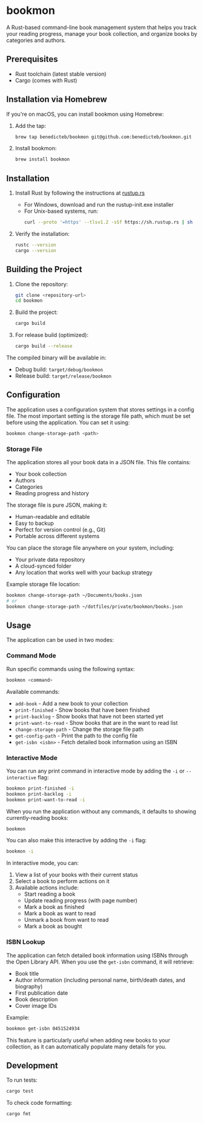 # bookmon

A Rust-based command-line book management system that helps you track your reading progress, manage your book collection, and organize books by categories and authors.

## Prerequisites

- Rust toolchain (latest stable version)
- Cargo (comes with Rust)

## Installation via Homebrew

If you're on macOS, you can install bookmon using Homebrew:

1. Add the tap:
   ```bash
   brew tap benedicteb/bookmon git@github.com:benedicteb/bookmon.git
   ```

2. Install bookmon:
   ```bash
   brew install bookmon
   ```

## Installation

1. Install Rust by following the instructions at [rustup.rs](https://rustup.rs/)
   - For Windows, download and run the rustup-init.exe installer
   - For Unix-based systems, run:
     ```bash
     curl --proto '=https' --tlsv1.2 -sSf https://sh.rustup.rs | sh
     ```

2. Verify the installation:
   ```bash
   rustc --version
   cargo --version
   ```

## Building the Project

1. Clone the repository:
   ```bash
   git clone <repository-url>
   cd bookmon
   ```

2. Build the project:
   ```bash
   cargo build
   ```

3. For release build (optimized):
   ```bash
   cargo build --release
   ```

The compiled binary will be available in:
- Debug build: `target/debug/bookmon`
- Release build: `target/release/bookmon`

## Configuration

The application uses a configuration system that stores settings in a config file. The most important setting is the storage file path, which must be set before using the application. You can set it using:

```bash
bookmon change-storage-path <path>
```

### Storage File

The application stores all your book data in a JSON file. This file contains:
- Your book collection
- Authors
- Categories
- Reading progress and history

The storage file is pure JSON, making it:
- Human-readable and editable
- Easy to backup
- Perfect for version control (e.g., Git)
- Portable across different systems

You can place the storage file anywhere on your system, including:
- Your private data repository
- A cloud-synced folder
- Any location that works well with your backup strategy

Example storage file location:
```bash
bookmon change-storage-path ~/Documents/books.json
# or
bookmon change-storage-path ~/dotfiles/private/bookmon/books.json
```

## Usage

The application can be used in two modes:

### Command Mode

Run specific commands using the following syntax:

```bash
bookmon <command>
```

Available commands:
- `add-book` - Add a new book to your collection
- `print-finished` - Show books that have been finished
- `print-backlog` - Show books that have not been started yet
- `print-want-to-read` - Show books that are in the want to read list
- `change-storage-path` - Change the storage file path
- `get-config-path` - Print the path to the config file
- `get-isbn <isbn>` - Fetch detailed book information using an ISBN

### Interactive Mode

You can run any print command in interactive mode by adding the `-i` or `--interactive` flag:

```bash
bookmon print-finished -i
bookmon print-backlog -i
bookmon print-want-to-read -i
```

When you run the application without any commands, it defaults to showing currently-reading books:

```bash
bookmon
```

You can also make this interactive by adding the `-i` flag:

```bash
bookmon -i
```

In interactive mode, you can:
1. View a list of your books with their current status
2. Select a book to perform actions on it
3. Available actions include:
   - Start reading a book
   - Update reading progress (with page number)
   - Mark a book as finished
   - Mark a book as want to read
   - Unmark a book from want to read
   - Mark a book as bought

### ISBN Lookup

The application can fetch detailed book information using ISBNs through the Open Library API. When you use the `get-isbn` command, it will retrieve:
- Book title
- Author information (including personal name, birth/death dates, and biography)
- First publication date
- Book description
- Cover image IDs

Example:
```bash
bookmon get-isbn 0451524934
```

This feature is particularly useful when adding new books to your collection, as it can automatically populate many details for you.

## Development

To run tests:
```bash
cargo test
```

To check code formatting:
```bash
cargo fmt
```
